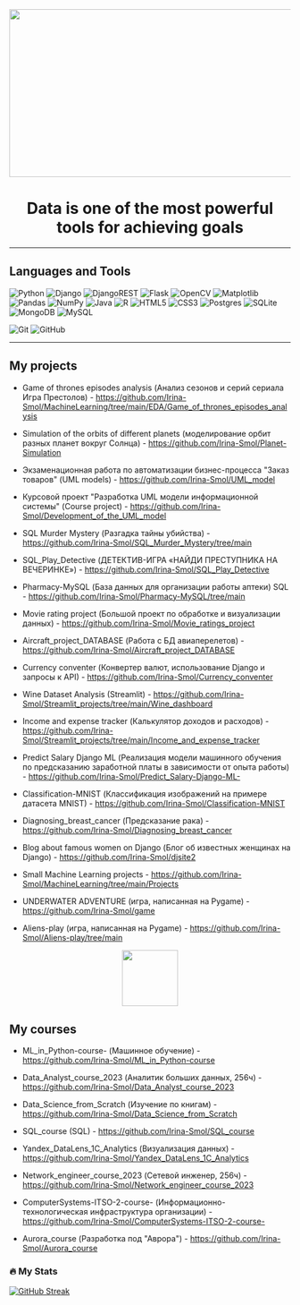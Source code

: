 
<div align="center">
  <img src="https://media.giphy.com/media/dWesBcTLavkZuG35MI/giphy.gif" width="600" height="300"/>
</div>


<div id="header" align="center">
  <h1>
    Data is one of the most powerful tools for achieving goals
    </h1>
</div>


____



## Languages and Tools

![Python](https://img.shields.io/badge/python-3670A0?style=for-the-badge&logo=python&logoColor=ffdd54)
![Django](https://img.shields.io/badge/django-%23092E20.svg?style=for-the-badge&logo=django&logoColor=white)
![DjangoREST](https://img.shields.io/badge/DJANGO-REST-ff1709?style=for-the-badge&logo=django&logoColor=white&color=ff1709&labelColor=gray)
![Flask](https://img.shields.io/badge/flask-%23000.svg?style=for-the-badge&logo=flask&logoColor=white)
![OpenCV](https://img.shields.io/badge/opencv-%23white.svg?style=for-the-badge&logo=opencv&logoColor=white)
![Matplotlib](https://img.shields.io/badge/Matplotlib-%23ffffff.svg?style=for-the-badge&logo=Matplotlib&logoColor=black)
![Pandas](https://img.shields.io/badge/pandas-%23150458.svg?style=for-the-badge&logo=pandas&logoColor=white)
![NumPy](https://img.shields.io/badge/numpy-%23013243.svg?style=for-the-badge&logo=numpy&logoColor=white)
![Java](https://img.shields.io/badge/java-%23ED8B00.svg?style=for-the-badge&logo=java&logoColor=white)
![R](https://img.shields.io/badge/r-%23276DC3.svg?style=for-the-badge&logo=r&logoColor=white)
![HTML5](https://img.shields.io/badge/html5-%23E34F26.svg?style=for-the-badge&logo=html5&logoColor=white)
![CSS3](https://img.shields.io/badge/css3-%231572B6.svg?style=for-the-badge&logo=css3&logoColor=white)
![Postgres](https://img.shields.io/badge/postgres-%23316192.svg?style=for-the-badge&logo=postgresql&logoColor=white)
![SQLite](https://img.shields.io/badge/sqlite-%2307405e.svg?style=for-the-badge&logo=sqlite&logoColor=white)
![MongoDB](https://img.shields.io/badge/MongoDB-%234ea94b.svg?style=for-the-badge&logo=mongodb&logoColor=white)
![MySQL](https://img.shields.io/badge/mysql-%2300f.svg?style=for-the-badge&logo=mysql&logoColor=white)


![Git](https://img.shields.io/badge/git-%23F05033.svg?style=for-the-badge&logo=git&logoColor=white)
![GitHub](https://img.shields.io/badge/github-%23121011.svg?style=for-the-badge&logo=github&logoColor=white)
____

## My projects

- Game of thrones episodes analysis (Анализ сезонов и серий сериала Игра Престолов) - https://github.com/Irina-Smol/MachineLearning/tree/main/EDA/Game_of_thrones_episodes_analysis

- Simulation of the orbits of different planets (моделирование орбит разных планет вокруг Солнца) - https://github.com/Irina-Smol/Planet-Simulation

- Экзаменационная работа по автоматизации бизнес-процесса "Заказ товаров" (UML models) - https://github.com/Irina-Smol/UML_model

- Курсовой проект "Разработка UML модели информационной системы" (Course project) - https://github.com/Irina-Smol/Development_of_the_UML_model

- SQL Murder Mystery (Разгадка тайны убийства) - https://github.com/Irina-Smol/SQL_Murder_Mystery/tree/main

- SQL_Play_Detective (ДЕТЕКТИВ-ИГРА «НАЙДИ ПРЕСТУПНИКА НА ВЕЧЕРИНКЕ») - https://github.com/Irina-Smol/SQL_Play_Detective

-  Pharmacy-MySQL (База данных для организации работы аптеки) SQL - https://github.com/Irina-Smol/Pharmacy-MySQL/tree/main

- Movie rating project (Большой проект по обработке и визуализации данных) - https://github.com/Irina-Smol/Movie_ratings_project

- Aircraft_project_DATABASE (Работа с БД авиаперелетов) - https://github.com/Irina-Smol/Aircraft_project_DATABASE

- Currency conventer (Конвертер валют, использование Django и запросы к API) - https://github.com/Irina-Smol/Currency_conventer

- Wine Dataset Analysis (Streamlit) - https://github.com/Irina-Smol/Streamlit_projects/tree/main/Wine_dashboard

- Income and expense tracker (Калькулятор доходов и расходов) - https://github.com/Irina-Smol/Streamlit_projects/tree/main/Income_and_expense_tracker

- Predict Salary Django ML (Реализация модели машинного обучения по предсказанию заработной платы в зависимости от опыта работы) - https://github.com/Irina-Smol/Predict_Salary-Django-ML-

- Classification-MNIST (Классификация изображений на примере датасета MNIST) - https://github.com/Irina-Smol/Classification-MNIST

- Diagnosing_breast_cancer (Предсказание рака) - https://github.com/Irina-Smol/Diagnosing_breast_cancer

- Blog about famous women on Django (Блог об известных женщинах на Django) - https://github.com/Irina-Smol/djsite2

- Small Machine Learning projects - https://github.com/Irina-Smol/MachineLearning/tree/main/Projects

- UNDERWATER ADVENTURE (игра, написанная на Pygame) - https://github.com/Irina-Smol/game

- Aliens-play (игра, написанная на Pygame) - https://github.com/Irina-Smol/Aliens-play/tree/main

<div id="header" align="center">
  <img src="https://media.giphy.com/media/M9gbBd9nbDrOTu1Mqx/giphy.gif" width="100"/>
</div>

## My courses

- ML_in_Python-course- (Машинное обучение) - https://github.com/Irina-Smol/ML_in_Python-course

- Data_Analyst_course_2023 (Аналитик больших данных, 256ч) - https://github.com/Irina-Smol/Data_Analyst_course_2023

- Data_Science_from_Scratch (Изучение по книгам) - https://github.com/Irina-Smol/Data_Science_from_Scratch

- SQL_course (SQL) - https://github.com/Irina-Smol/SQL_course

- Yandex_DataLens_1C_Analytics (Визуализация данных) - https://github.com/Irina-Smol/Yandex_DataLens_1C_Analytics

- Network_engineer_course_2023 (Сетевой инженер, 256ч) - https://github.com/Irina-Smol/Network_engineer_course_2023

- ComputerSystems-ITSO-2-course- (Информационно-технологическая инфраструктура организации) - https://github.com/Irina-Smol/ComputerSystems-ITSO-2-course-

- Aurora_course (Разработка под "Аврора") - https://github.com/Irina-Smol/Aurora_course


### :fire: My Stats 

[![GitHub Streak](http://github-readme-streak-stats.herokuapp.com?user=Irina-Smol&theme=radical&background=000000)](https://git.io/streak-stats)




